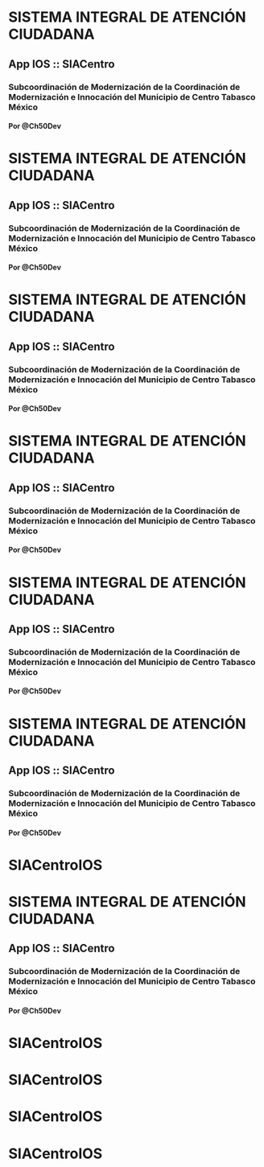 # SISTEMA INTEGRAL DE ATENCIÓN CIUDADANA
## App IOS :: SIACentro
### 
### Subcoordinación de Modernización de la Coordinación de Modernización e Innocación del Municipio de Centro Tabasco México 
#### 
#### Por @Ch50Dev
# SISTEMA INTEGRAL DE ATENCIÓN CIUDADANA
## App IOS :: SIACentro
### 
### Subcoordinación de Modernización de la Coordinación de Modernización e Innocación del Municipio de Centro Tabasco México 
#### 
#### Por @Ch50Dev
# SISTEMA INTEGRAL DE ATENCIÓN CIUDADANA
## App IOS :: SIACentro
### 
### Subcoordinación de Modernización de la Coordinación de Modernización e Innocación del Municipio de Centro Tabasco México 
#### 
#### Por @Ch50Dev
# SISTEMA INTEGRAL DE ATENCIÓN CIUDADANA
## App IOS :: SIACentro
### 
### Subcoordinación de Modernización de la Coordinación de Modernización e Innocación del Municipio de Centro Tabasco México 
#### 
#### Por @Ch50Dev
# SISTEMA INTEGRAL DE ATENCIÓN CIUDADANA
## App IOS :: SIACentro
### 
### Subcoordinación de Modernización de la Coordinación de Modernización e Innocación del Municipio de Centro Tabasco México 
#### 
#### Por @Ch50Dev
# SISTEMA INTEGRAL DE ATENCIÓN CIUDADANA
## App IOS :: SIACentro
### 
### Subcoordinación de Modernización de la Coordinación de Modernización e Innocación del Municipio de Centro Tabasco México 
#### 
#### Por @Ch50Dev
# SIACentroIOS
# SISTEMA INTEGRAL DE ATENCIÓN CIUDADANA
## App IOS :: SIACentro
### 
### Subcoordinación de Modernización de la Coordinación de Modernización e Innocación del Municipio de Centro Tabasco México 
#### 
#### Por @Ch50Dev
# SIACentroIOS
# SIACentroIOS
# SIACentroIOS
# SIACentroIOS
